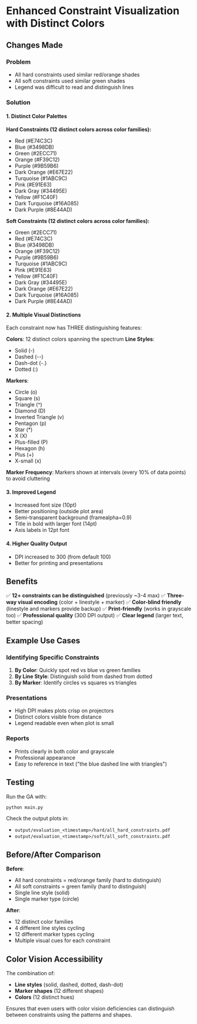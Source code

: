 # Enhanced Constraint Visualization with Distinct Colors

## Changes Made

### Problem
- All hard constraints used similar red/orange shades
- All soft constraints used similar green shades  
- Legend was difficult to read and distinguish lines

### Solution

#### 1. Distinct Color Palettes

**Hard Constraints (12 distinct colors across color families):**
- Red (#E74C3C)
- Blue (#3498DB)
- Green (#2ECC71)
- Orange (#F39C12)
- Purple (#9B59B6)
- Dark Orange (#E67E22)
- Turquoise (#1ABC9C)
- Pink (#E91E63)
- Dark Gray (#34495E)
- Yellow (#F1C40F)
- Dark Turquoise (#16A085)
- Dark Purple (#8E44AD)

**Soft Constraints (12 distinct colors across color families):**
- Green (#2ECC71)
- Red (#E74C3C)
- Blue (#3498DB)
- Orange (#F39C12)
- Purple (#9B59B6)
- Turquoise (#1ABC9C)
- Pink (#E91E63)
- Yellow (#F1C40F)
- Dark Gray (#34495E)
- Dark Orange (#E67E22)
- Dark Turquoise (#16A085)
- Dark Purple (#8E44AD)

#### 2. Multiple Visual Distinctions

Each constraint now has THREE distinguishing features:

**Colors**: 12 distinct colors spanning the spectrum
**Line Styles**: 
- Solid (-)
- Dashed (--)
- Dash-dot (-.)
- Dotted (:)

**Markers**:
- Circle (o)
- Square (s)
- Triangle (^)
- Diamond (D)
- Inverted Triangle (v)
- Pentagon (p)
- Star (*)
- X (X)
- Plus-filled (P)
- Hexagon (h)
- Plus (+)
- X-small (x)

**Marker Frequency**: Markers shown at intervals (every 10% of data points) to avoid cluttering

#### 3. Improved Legend

- Increased font size (10pt)
- Better positioning (outside plot area)
- Semi-transparent background (framealpha=0.9)
- Title in bold with larger font (14pt)
- Axis labels in 12pt font

#### 4. Higher Quality Output

- DPI increased to 300 (from default 100)
- Better for printing and presentations

## Benefits

✅ **12+ constraints can be distinguished** (previously ~3-4 max)
✅ **Three-way visual encoding** (color + linestyle + marker)
✅ **Color-blind friendly** (linestyle and markers provide backup)
✅ **Print-friendly** (works in grayscale too)
✅ **Professional quality** (300 DPI output)
✅ **Clear legend** (larger text, better spacing)

## Example Use Cases

### Identifying Specific Constraints
1. **By Color**: Quickly spot red vs blue vs green families
2. **By Line Style**: Distinguish solid from dashed from dotted
3. **By Marker**: Identify circles vs squares vs triangles

### Presentations
- High DPI makes plots crisp on projectors
- Distinct colors visible from distance
- Legend readable even when plot is small

### Reports
- Prints clearly in both color and grayscale
- Professional appearance
- Easy to reference in text ("the blue dashed line with triangles")

## Testing

Run the GA with:
```bash
python main.py
```

Check the output plots in:
- `output/evaluation_<timestamp>/hard/all_hard_constraints.pdf`
- `output/evaluation_<timestamp>/soft/all_soft_constraints.pdf`

## Before/After Comparison

**Before**: 
- All hard constraints = red/orange family (hard to distinguish)
- All soft constraints = green family (hard to distinguish)
- Single line style (solid)
- Single marker type (circle)

**After**:
- 12 distinct color families
- 4 different line styles cycling
- 12 different marker types cycling
- Multiple visual cues for each constraint

## Color Vision Accessibility

The combination of:
- **Line styles** (solid, dashed, dotted, dash-dot)
- **Marker shapes** (12 different shapes)
- **Colors** (12 distinct hues)

Ensures that even users with color vision deficiencies can distinguish between constraints using the patterns and shapes.
